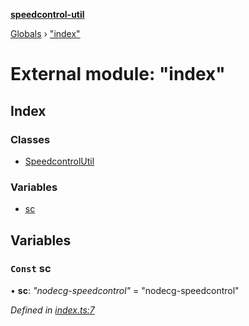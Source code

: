 **[speedcontrol-util](../README.md)**

[Globals](../globals.md) › ["index"](_index_.md)

# External module: "index"

## Index

### Classes

* [SpeedcontrolUtil](../classes/_index_.speedcontrolutil.md)

### Variables

* [sc](_index_.md#const-sc)

## Variables

### `Const` sc

• **sc**: *"nodecg-speedcontrol"* = "nodecg-speedcontrol"

*Defined in [index.ts:7](https://github.com/speedcontrol/speedcontrol-util/blob/d21d312/src/index.ts#L7)*